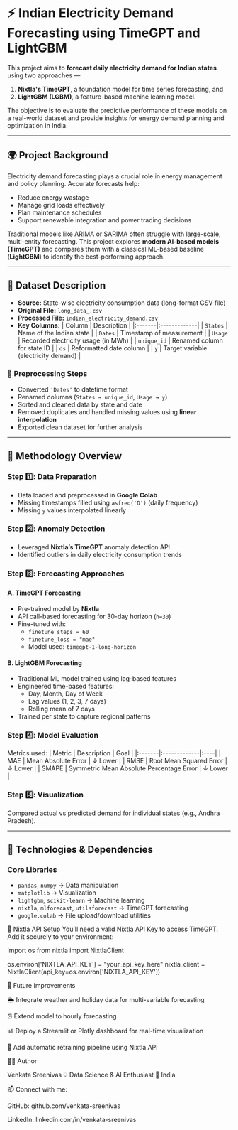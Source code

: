 # ⚡ Indian Electricity Demand Forecasting using TimeGPT and LightGBM

This project aims to **forecast daily electricity demand for Indian states** using two approaches —  
1. **Nixtla's TimeGPT**, a foundation model for time series forecasting, and  
2. **LightGBM (LGBM)**, a feature-based machine learning model.  

The objective is to evaluate the predictive performance of these models on a real-world dataset and provide insights for energy demand planning and optimization in India.

---

## 🌍 Project Background

Electricity demand forecasting plays a crucial role in energy management and policy planning. Accurate forecasts help:
- Reduce energy wastage
- Manage grid loads effectively
- Plan maintenance schedules
- Support renewable integration and power trading decisions

Traditional models like ARIMA or SARIMA often struggle with large-scale, multi-entity forecasting. This project explores **modern AI-based models (TimeGPT)** and compares them with a classical ML-based baseline (**LightGBM**) to identify the best-performing approach.

---

## 🧾 Dataset Description

- **Source:** State-wise electricity consumption data (long-format CSV file)  
- **Original File:** `long_data_.csv`  
- **Processed File:** `indian_electricity_demand.csv`  
- **Key Columns:**
  | Column | Description |
  |:-------|:-------------|
  | `States` | Name of the Indian state |
  | `Dates` | Timestamp of measurement |
  | `Usage` | Recorded electricity usage (in MWh) |
  | `unique_id` | Renamed column for state ID |
  | `ds` | Reformatted date column |
  | `y` | Target variable (electricity demand) |

### 🧹 Preprocessing Steps
- Converted `'Dates'` to datetime format  
- Renamed columns (`States → unique_id`, `Usage → y`)  
- Sorted and cleaned data by state and date  
- Removed duplicates and handled missing values using **linear interpolation**  
- Exported clean dataset for further analysis  

---

## 🧠 Methodology Overview

### Step 1️⃣: Data Preparation
- Data loaded and preprocessed in **Google Colab**
- Missing timestamps filled using `asfreq('D')` (daily frequency)
- Missing `y` values interpolated linearly

### Step 2️⃣: Anomaly Detection
- Leveraged **Nixtla’s TimeGPT** anomaly detection API
- Identified outliers in daily electricity consumption trends

### Step 3️⃣: Forecasting Approaches
#### **A. TimeGPT Forecasting**
- Pre-trained model by **Nixtla**
- API call-based forecasting for 30-day horizon (`h=30`)
- Fine-tuned with:
  - `finetune_steps = 60`
  - `finetune_loss = "mae"`
  - Model used: `timegpt-1-long-horizon`

#### **B. LightGBM Forecasting**
- Traditional ML model trained using lag-based features
- Engineered time-based features:
  - Day, Month, Day of Week
  - Lag values (1, 2, 3, 7 days)
  - Rolling mean of 7 days
- Trained per state to capture regional patterns

### Step 4️⃣: Model Evaluation
Metrics used:
| Metric | Description | Goal |
|:-------|:-------------|:----|
| MAE | Mean Absolute Error | ↓ Lower |
| RMSE | Root Mean Squared Error | ↓ Lower |
| SMAPE | Symmetric Mean Absolute Percentage Error | ↓ Lower |

### Step 5️⃣: Visualization
Compared actual vs predicted demand for individual states (e.g., Andhra Pradesh).

---

## 🔧 Technologies & Dependencies

### Core Libraries
- `pandas`, `numpy` → Data manipulation  
- `matplotlib` → Visualization  
- `lightgbm`, `scikit-learn` → Machine learning  
- `nixtla`, `mlforecast`, `utilsforecast` → TimeGPT forecasting  
- `google.colab` → File upload/download utilities

🔑 Nixtla API Setup
You’ll need a valid Nixtla API Key to access TimeGPT.
Add it securely to your environment:

import os
from nixtla import NixtlaClient

os.environ['NIXTLA_API_KEY'] = "your_api_key_here"
nixtla_client = NixtlaClient(api_key=os.environ['NIXTLA_API_KEY'])

🚀 Future Improvements

🌦️ Integrate weather and holiday data for multi-variable forecasting

⏰ Extend model to hourly forecasting

📊 Deploy a Streamlit or Plotly dashboard for real-time visualization

🔁 Add automatic retraining pipeline using Nixtla API

👨‍💻 Author

Venkata Sreenivas
💡 Data Science & AI Enthusiast
📍 India

📫 Connect with me:

GitHub: github.com/venkata-sreenivas

LinkedIn: linkedin.com/in/venkata-sreenivas
